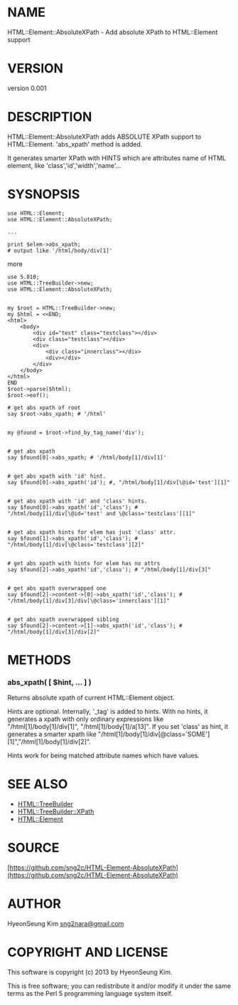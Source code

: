 # NAME

HTML::Element::AbsoluteXPath - Add absolute XPath to HTML::Element support

# VERSION

version 0.001

# DESCRIPTION

HTML::Element::AbsoluteXPath adds ABSOLUTE XPath support to HTML::Element.
'abs\_xpath' method is added.

It generates smarter XPath with HINTS which are attributes name of HTML element, like 'class','id','width','name'...

# SYSNOPSIS

    use HTML::Element;
    use HTML::Element::AbsoluteXPath;

    ...

    print $elem->abs_xpath;
    # output like '/html/body/div[1]'

more

    use 5.010;
    use HTML::TreeBuilder->new;
    use HTML::Element::AbsoluteXPath;
    

    my $root = HTML::TreeBuilder->new;
    my $html = <<END;
    <html>
        <body>
            <div id="test" class="testclass"></div>
            <div class="testclass"></div>
            <div>
                <div class="innerclass"></div>
                <div></div>
            </div>
        </body>
    </html>
    END
    $root->parse($html);
    $root->eof();

    # get abs xpath of root
    say $root->abs_xpath; # '/html' 
    

    my @found = $root->find_by_tag_name('div');
    

    # get abs xpath
    say $found[0]->abs_xpath; # '/html/body[1]/div[1]' 
    

    # get abs xpath with 'id' hint.
    say $found[0]->abs_xpath('id'); #, "/html/body[1]/div[\@id='test'][1]"
    

    # get abs xpath with 'id' and 'class' hints.
    say $found[0]->abs_xpath('id','class'); # "/html/body[1]/div[\@id='test' and \@class='testclass'][1]"
    

    # get abs xpath hints for elem has just 'class' attr.
    say $found[1]->abs_xpath('id','class'); # "/html/body[1]/div[\@class='testclass'][2]"
    

    # get abs xpath with hints for elem has no attrs
    say $found[2]->abs_xpath('id','class'); # "/html/body[1]/div[3]"
    

    # get abs xpath overwrapped one
    say $found[2]->content->[0]->abs_xpath('id','class'); # "/html/body[1]/div[3]/div[\@class='innerclass'][1]"
    

    # get abs xpath overwrapped sibling
    say $found[2]->content->[1]->abs_xpath('id','class'); # "/html/body[1]/div[3]/div[2]"

# METHODS

### abs\_xpath( \[ $hint, ... \] )

Returns absolute xpath of current HTML::Element object.

Hints are optional. Internally, '\_tag' is added to hints.
With no hints, it generates a xpath with only ordinary expressions like "/html\[1\]/body\[1\]/div\[1\]", "/html\[1\]/body\[1\]/a\[13\]".
If you set 'class' as hint, it generates a smarter xpath like "/html\[1\]/body\[1\]/div\[@class='SOME'\]\[1\]","/html\[1\]/body\[1\]/div\[2\]".

Hints work for being matched attribute names which have values.

# SEE ALSO

- [HTML::TreeBuilder](http://search.cpan.org/perldoc?HTML::TreeBuilder)
- [HTML::TreeBuilder::XPath](http://search.cpan.org/perldoc?HTML::TreeBuilder::XPath)
- [HTML::Element](http://search.cpan.org/perldoc?HTML::Element)

# SOURCE

[https://github.com/sng2c/HTML-Element-AbsoluteXPath](https://github.com/sng2c/HTML-Element-AbsoluteXPath)

# AUTHOR

HyeonSeung Kim <sng2nara@gmail.com>

# COPYRIGHT AND LICENSE

This software is copyright (c) 2013 by HyeonSeung Kim.

This is free software; you can redistribute it and/or modify it under
the same terms as the Perl 5 programming language system itself.
